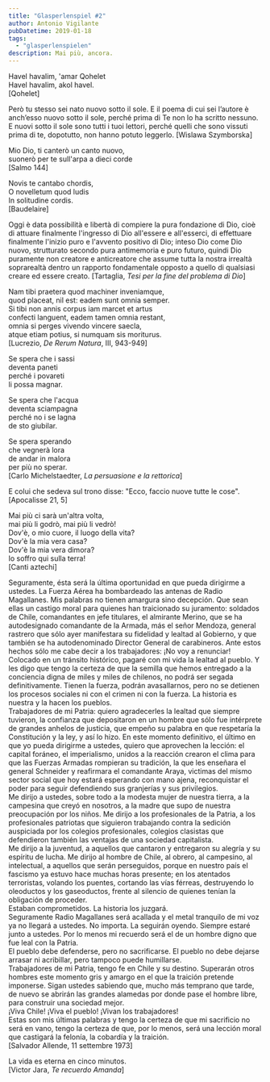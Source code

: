 ```yaml
---
title: "Glasperlenspiel #2"
author: Antonio Vigilante
pubDatetime: 2019-01-18
tags: 
  - "glasperlenspielen"
description: Mai più, ancora.
---
```


Havel havalim, 'amar Qohelet  
Havel havalim, akol havel.  
\[Qohelet\]  
  
Però tu stesso sei nato nuovo sotto il sole. E il poema di cui sei l’autore è anch’esso nuovo sotto il sole, perché prima di Te non lo ha scritto nessuno. E nuovi sotto il sole sono tutti i tuoi lettori, perché quelli che sono vissuti prima di te, dopotutto, non hanno potuto leggerlo. \[Wislawa Szymborska\]  
  
Mio Dio, ti canterò un canto nuovo,  
suonerò per te sull'arpa a dieci corde  
\[Salmo 144\]  
  
Novis te cantabo chordis,  
O novelletum quod ludis  
In solitudine cordis.  
\[Baudelaire\]  
  
Oggi è data possibilità e libertà di compiere la pura fondazione di Dio, cioè di attuare finalmente l'ingresso di Dio all'essere e all'esserci, di effettuare finalmente l'inizio puro e l'avvento positivo di Dio; inteso Dio come Dio nuovo, strutturato secondo pura antimemoria e puro futuro, quindi Dio puramente non creatore e anticreatore che assume tutta la nostra irrealtà soprarealtà dentro un rapporto fondamentale opposto a quello di qualsiasi creare ed essere creato. \[Tartaglia, *Tesi per la fine del problema di Dio*]  
  
  
Nam tibi praetera quod machiner inveniamque,  
quod placeat, nil est: eadem sunt omnia semper.  
Si tibi non annis corpus iam marcet et artus  
confecti languent, eadem tamen omnia restant,  
omnia si perges vivendo vincere saecla,  
atque etiam potius, si numquam sis moriturus.  
\[Lucrezio, *De Rerum Natura*, III, 943-949\]  
  
Se spera che i sassi  
deventa paneti  
perché i povareti  
li possa magnar.  
  
Se spera che l'acqua  
deventa sciampagna  
perché no i se lagna  
de sto giubilar.  
  
Se spera sperando  
che vegnerà lora  
de andar in malora  
per più no sperar.  
[Carlo Michelstaedter, *La persuasione e la rettorica*]
  
E colui che sedeva sul trono disse: "Ecco, faccio nuove tutte le cose".  
[Apocalisse 21, 5]  
  
  
Mai più ci sarà un'altra volta,  
mai più li godrò, mai più li vedrò!  
Dov'è, o mio cuore, il luogo della vita?  
Dov'è la mia vera casa?  
Dov'è la mia vera dimora?  
Io soffro qui sulla terra!  
[Canti aztechi]  
  
Seguramente, ésta será la última oportunidad en que pueda dirigirme a ustedes. La Fuerza Aérea ha bombardeado las antenas de Radio Magallanes. Mis palabras no tienen amargura sino decepción. Que sean ellas un castigo moral para quienes han traicionado su juramento: soldados de Chile, comandantes en jefe titulares, el almirante Merino, que se ha autodesignado comandante de la Armada, más el señor Mendoza, general rastrero que sólo ayer manifestara su fidelidad y lealtad al Gobierno, y que también se ha autodenominado Director General de carabineros. Ante estos hechos sólo me cabe decir a los trabajadores: ¡No voy a renunciar!  
Colocado en un tránsito histórico, pagaré con mi vida la lealtad al pueblo. Y les digo que tengo la certeza de que la semilla que hemos entregado a la conciencia digna de miles y miles de chilenos, no podrá ser segada definitivamente. Tienen la fuerza, podrán avasallarnos, pero no se detienen los procesos sociales ni con el crimen ni con la fuerza. La historia es nuestra y la hacen los pueblos.  
Trabajadores de mi Patria: quiero agradecerles la lealtad que siempre tuvieron, la confianza que depositaron en un hombre que sólo fue intérprete de grandes anhelos de justicia, que empeño su palabra en que respetaría la Constitución y la ley, y así lo hizo. En este momento definitivo, el último en que yo pueda dirigirme a ustedes, quiero que aprovechen la lección: el capital foráneo, el imperialismo, unidos a la reacción crearon el clima para que las Fuerzas Armadas rompieran su tradición, la que les enseñara el general Schneider y reafirmara el comandante Araya, victimas del mismo sector social que hoy estará esperando con mano ajena, reconquistar el poder para seguir defendiendo sus granjerías y sus privilegios.  
Me dirijo a ustedes, sobre todo a la modesta mujer de nuestra tierra, a la campesina que creyó en nosotros, a la madre que supo de nuestra preocupación por los niños. Me dirijo a los profesionales de la Patria, a los profesionales patriotas que siguieron trabajando contra la sedición auspiciada por los colegios profesionales, colegios clasistas que defendieron también las ventajas de una sociedad capitalista.  
Me dirijo a la juventud, a aquellos que cantaron y entregaron su alegría y su espíritu de lucha. Me dirijo al hombre de Chile, al obrero, al campesino, al intelectual, a aquellos que serán perseguidos, porque en nuestro país el fascismo ya estuvo hace muchas horas presente; en los atentados terroristas, volando los puentes, cortando las vías férreas, destruyendo lo oleoductos y los gaseoductos, frente al silencio de quienes tenían la obligación de proceder.  
Estaban comprometidos. La historia los juzgará.  
Seguramente Radio Magallanes será acallada y el metal tranquilo de mi voz ya no llegará a ustedes. No importa. La seguirán oyendo. Siempre estaré junto a ustedes. Por lo menos mi recuerdo será el de un hombre digno que fue leal con la Patria.  
El pueblo debe defenderse, pero no sacrificarse. El pueblo no debe dejarse arrasar ni acribillar, pero tampoco puede humillarse.  
Trabajadores de mi Patria, tengo fe en Chile y su destino. Superarán otros hombres este momento gris y amargo en el que la traición pretende imponerse. Sigan ustedes sabiendo que, mucho más temprano que tarde, de nuevo se abrirán las grandes alamedas por donde pase el hombre libre, para construir una sociedad mejor.  
¡Viva Chile! ¡Viva el pueblo! ¡Vivan los trabajadores!  
Estas son mis últimas palabras y tengo la certeza de que mi sacrificio no será en vano, tengo la certeza de que, por lo menos, será una lección moral que castigará la felonía, la cobardía y la traición.  
[Salvador Allende, 11 settembre 1973] 
  
La vida es eterna en cinco minutos.  
[Victor Jara, *Te recuerdo Amanda*]
